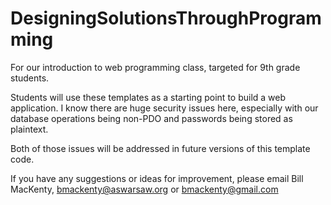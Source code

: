 # DesigningSolutionsThroughProgramming
For our introduction to web programming class, targeted for 9th grade students. 

Students will use these templates as a starting point to build a web application. I know there are huge security issues here, especially with our database operations being non-PDO and passwords being stored as plaintext. 

Both of those issues will be addressed in future versions of this template code.

If you have any suggestions or ideas for improvement, please email Bill MacKenty, bmackenty@aswarsaw.org or bmackenty@gmail.com
